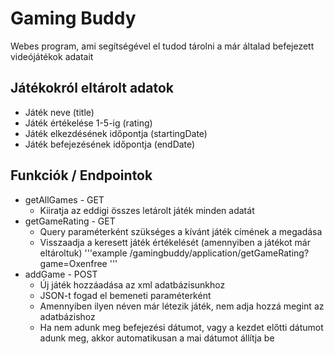 # Gaming Buddy
Webes program, ami segítségével el tudod tárolni a már általad befejezett videójátékok adatait

## Játékokról eltárolt adatok

* Játék neve (title)
* Játék értékelése 1-5-ig (rating)
* Játék elkezdésének időpontja (startingDate)
* Játék befejezésének időpontja (endDate)

## Funkciók / Endpointok

* getAllGames - GET
    *  Kiiratja az eddigi összes letárolt játék minden adatát
* getGameRating - GET
    * Query paraméterként szükséges a kívánt játék címének a megadása
    * Visszaadja a keresett játék értékelését (amennyiben a játékot már eltároltuk)
'''example
/gamingbuddy/application/getGameRating?game=Oxenfree
'''
* addGame - POST
    * Új játék hozzáadása az xml adatbázisunkhoz
    * JSON-t fogad el bemeneti paraméterként
    * Amennyiben ilyen néven már létezik játék, nem adja hozzá megint az adatbázishoz
    * Ha nem adunk meg befejezési dátumot, vagy a kezdet előtti dátumot adunk meg, akkor automatikusan a mai dátumot állítja be


